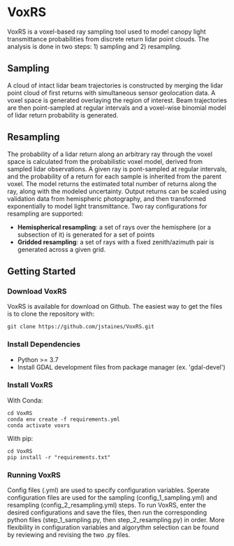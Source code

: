 # VoxRS

VoxRS is a voxel-based ray sampling tool used to model canopy light transmittance probabilities from discrete return lidar point clouds. The analysis is done in two steps: 1) sampling and 2) resampling.

## Sampling
A cloud of intact lidar beam trajectories is constructed by merging the lidar point cloud of first returns with simultaneous sensor geolocation data. A voxel space is generated overlaying the region of interest. Beam trajectories are then point-sampled at regular intervals and a voxel-wise binomial model of lidar return probability is generated.

## Resampling
The probability of a lidar return along an arbitrary ray through the voxel space is calculated from the probabilistic voxel model, derived from sampled lidar observations. A given ray is pont-sampled at regular intervals, and the probability of a return for each sample is inherited from the parent voxel. The model returns the estimated total number of returns along the ray, along with the modeled uncertainty. Output returns can be scaled using validation data from hemispheric photography, and then transformed exponentially to model light transmittance. Two ray configurations for resampling are supported:
* **Hemispherical resampling**: a set of rays over the hemisphere (or a subsection of it) is generated for a set of points
* **Gridded resampling**: a set of rays with a fixed zenith/azimuth pair is generated across a given grid.

## Getting Started

### Download VoxRS
VoxRS is available for download on Github. The easiest way to get the files is to clone the repository with:

```
git clone https://github.com/jstaines/VoxRS.git
```

### Install Dependencies
 - Python >= 3.7
 - Install GDAL development files from package manager (ex. 'gdal-devel')

### Install VoxRS
With Conda:
```
cd VoxRS
conda env create -f requirements.yml
conda activate voxrs
```

With pip:
```
cd VoxRS
pip install -r "requirements.txt"
```

### Running VoxRS
Config files (.yml) are used to specify configuration variables. Sperate configuration files are used for the sampling (config_1_sampling.yml) and resampling (config_2_resampling.yml) steps. To run VoxRS, enter the desired configurations and save the files, then run the corresponding python files (step_1_sampling.py, then step_2_resampling.py) in order. More flexibility in configuration variables and algorythm selection can be found by reviewing and revising the two .py files.
